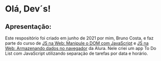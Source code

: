 # Olá, Dev´s!

## Apresentação:

Este respositório foi criado em junho de 2021 por mim, Bruno Costa, e faz parte do curso de <a href="https://cursos.alura.com.br/course/javascript-manipulacao-dom">JS na Web: Manipule o DOM com JavaScript</a> e <a href="https://cursos.alura.com.br/course/js-web-armazenando-dados-navegador">JS na Web: Armazenando dados no navegador</a> da Alura. Nele criei um app To Do List com JavaScript utilizando separação de tarefas por data e horário.
